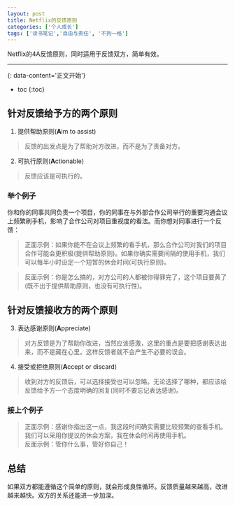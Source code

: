 ```yaml
---
layout: post
title: Netflix的反馈原则
categories: ['个人成长']
tags: ['读书笔记','自由与责任', '不拘一格']
---
```


Netflix的4A反馈原则，同时适用于反馈双方，简单有效。
<!--more-->

******
{: data-content='正文开始'}

* toc
{:toc}

## 针对反馈给予方的两个原则
1. 提供帮助原则(**A**im to assist)
> 反馈的出发点是为了帮助对方改进，而不是为了责备对方。

2. 可执行原则(**A**ctionable)
> 反馈应该是可执行的。

### 举个例子
你和你的同事共同负责一个项目，你的同事在与外部合作公司举行的重要沟通会议上频繁刷手机，影响了合作公司对项目重视度的看法。而你想对同事进行一个反馈：       
> 正面示例：如果你能不在会议上频繁的看手机，那么合作公司对我们的项目合作可能会更积极(提供帮助原则)。如果你确实需要间隔的使用手机，我们可以每半小时设定一个短暂的休会时间(可执行原则)。  

> 反面示例：你是怎么搞的，对方公司的人都被你得罪完了，这个项目要黄了(既不出于提供帮助原则，也没有可执行性)。

## 针对反馈接收方的两个原则
3. 表达感谢原则(**A**ppreciate)
> 对方反馈是为了帮助你改进，当然应该感激，这里的重点是要把感谢表达出来，而不是藏在心里。这样反馈者就不会产生不必要的误会。
4. 接受或拒绝原则(**A**ccept or discard)
> 收到对方的反馈后，可以选择接受也可以忽略。无论选择了哪种，都应该给反馈给予方一个态度明确的回复(同时不要忘记表达感谢)。

### 接上个例子
> 正面示例：感谢你指出这一点，我这段时间确实需要比较频繁的查看手机。我们可以采用你提议的休会方案，我在休会时间再使用手机。  
> 反面示例：管你什么事，管好你自己！

## 总结
如果双方都能遵循这个简单的原则，就会形成良性循环。反馈质量越来越高，改进越来越快。双方的关系还能进一步加深。
